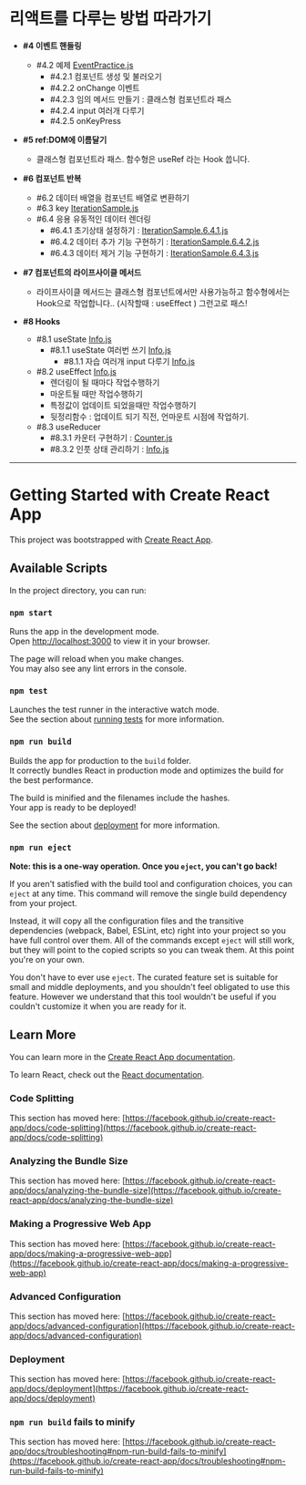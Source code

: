 # 리액트를 다루는 방법 따라가기

<!--  2023-01-06 20:29 banghg  -->

- **#4 이벤트 핸들링**
  - #4.2 예제 [EventPractice.js](src\EventPractice.js)
    - #4.2.1 컴포넌트 생성 및 불러오기
    - #4.2.2 onChange 이벤트
    - #4.2.3 임의 메서드 만들기 : 클래스형 컴포넌트라 패스
    - #4.2.4 input 여러개 다루기
    - #4.2.5 onKeyPress

- **#5 ref:DOM에 이름달기**
  - 클래스형 컴포넌트라 패스. 함수형은 useRef 라는 Hook 씁니다.

- **#6 컴포넌트 반복**
  - #6.2 데이터 배열을 컴포넌트 배열로 변환하기 
  - #6.3 key [IterationSample.js](src\IterationSample.js)
  - #6.4 응용 유동적인 데이터 렌더링 
    - #6.4.1 초기상태 설정하기 : [IterationSample.6.4.1.js](src\IterationSample.6.4.1.js)
    - #6.4.2 데이터 추가 기능 구현하기 : [IterationSample.6.4.2.js](src\IterationSample.6.4.2.js)
    - #6.4.3 데이터 제거 기능 구현하기 : [IterationSample.6.4.3.js](src\IterationSample.6.4.3.js)

- **#7 컴포넌트의 라이프사이클 메서드**
  - 라이프사이클 메서드는 클래스형 컴포넌트에서만 사용가능하고 함수형에서는 Hook으로 작업합니다.. (시작할때 : useEffect ) 그런고로 패스!


- **#8 Hooks**
  - #8.1 useState [Info.js](src\Info.js)
    - #8.1.1 useState 여러번 쓰기  [Info.js](src\Info.useState.js)
      - #8.1.1 자습 여러개 input 다루기  [Info.js](src\Info.useState.several.js)
  - #8.2 useEffect [Info.js](src\Info.useEffect.js)
    - 렌더링이 될 때마다 작업수행하기
    - 마운트될 때만 작업수행하기
    - 특정값이 업데이트 되었을때만 작업수행하기
    - 뒷정리함수 : 업데이트 되기 직전, 언마운트 시점에 작업하기.
  - #8.3 useReducer
    - #8.3.1 카운터 구현하기 : [Counter.js](src\Counter.useReduce.js)
    - #8.3.2 인풋 상태 관리하기 : [Info.js](src\Info.useReduce.8.3.2.js)


-------------------


# Getting Started with Create React App

This project was bootstrapped with [Create React App](https://github.com/facebook/create-react-app).

## Available Scripts

In the project directory, you can run:

### `npm start`

Runs the app in the development mode.\
Open [http://localhost:3000](http://localhost:3000) to view it in your browser.

The page will reload when you make changes.\
You may also see any lint errors in the console.

### `npm test`

Launches the test runner in the interactive watch mode.\
See the section about [running tests](https://facebook.github.io/create-react-app/docs/running-tests) for more information.

### `npm run build`

Builds the app for production to the `build` folder.\
It correctly bundles React in production mode and optimizes the build for the best performance.

The build is minified and the filenames include the hashes.\
Your app is ready to be deployed!

See the section about [deployment](https://facebook.github.io/create-react-app/docs/deployment) for more information.

### `npm run eject`

**Note: this is a one-way operation. Once you `eject`, you can't go back!**

If you aren't satisfied with the build tool and configuration choices, you can `eject` at any time. This command will remove the single build dependency from your project.

Instead, it will copy all the configuration files and the transitive dependencies (webpack, Babel, ESLint, etc) right into your project so you have full control over them. All of the commands except `eject` will still work, but they will point to the copied scripts so you can tweak them. At this point you're on your own.

You don't have to ever use `eject`. The curated feature set is suitable for small and middle deployments, and you shouldn't feel obligated to use this feature. However we understand that this tool wouldn't be useful if you couldn't customize it when you are ready for it.

## Learn More

You can learn more in the [Create React App documentation](https://facebook.github.io/create-react-app/docs/getting-started).

To learn React, check out the [React documentation](https://reactjs.org/).

### Code Splitting

This section has moved here: [https://facebook.github.io/create-react-app/docs/code-splitting](https://facebook.github.io/create-react-app/docs/code-splitting)

### Analyzing the Bundle Size

This section has moved here: [https://facebook.github.io/create-react-app/docs/analyzing-the-bundle-size](https://facebook.github.io/create-react-app/docs/analyzing-the-bundle-size)

### Making a Progressive Web App

This section has moved here: [https://facebook.github.io/create-react-app/docs/making-a-progressive-web-app](https://facebook.github.io/create-react-app/docs/making-a-progressive-web-app)

### Advanced Configuration

This section has moved here: [https://facebook.github.io/create-react-app/docs/advanced-configuration](https://facebook.github.io/create-react-app/docs/advanced-configuration)

### Deployment

This section has moved here: [https://facebook.github.io/create-react-app/docs/deployment](https://facebook.github.io/create-react-app/docs/deployment)

### `npm run build` fails to minify

This section has moved here: [https://facebook.github.io/create-react-app/docs/troubleshooting#npm-run-build-fails-to-minify](https://facebook.github.io/create-react-app/docs/troubleshooting#npm-run-build-fails-to-minify)

